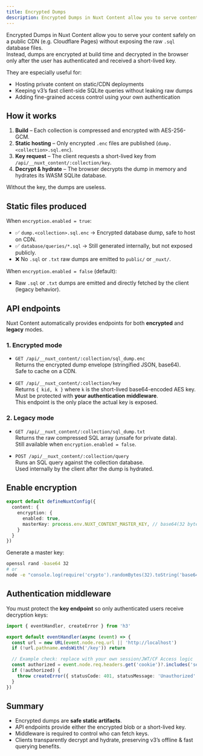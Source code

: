 ```yaml
---
title: Encrypted Dumps
description: Encrypted Dumps in Nuxt Content allow you to serve content safely on a public CDN while requiring authentication to access it.
---
```


Encrypted Dumps in Nuxt Content allow you to serve your content safely on a public CDN (e.g. Cloudflare Pages) without exposing the raw `.sql` database files.  
Instead, dumps are encrypted at build time and decrypted in the browser only after the user has authenticated and received a short-lived key.

They are especially useful for:

- Hosting private content on static/CDN deployments
- Keeping v3’s fast client-side SQLite queries without leaking raw dumps
- Adding fine-grained access control using your own authentication

## How it works

1. **Build** – Each collection is compressed and encrypted with AES-256-GCM.  
2. **Static hosting** – Only encrypted `.enc` files are published (`dump.<collection>.sql.enc`).  
3. **Key request** – The client requests a short-lived key from `/api/__nuxt_content/:collection/key`.  
4. **Decrypt & hydrate** – The browser decrypts the dump in memory and hydrates its WASM SQLite database.  

Without the key, the dumps are useless.

## Static files produced

When `encryption.enabled = true`:

- ✅ `dump.<collection>.sql.enc` → Encrypted database dump, safe to host on CDN.  
- ✅ `database/queries/*.sql` → Still generated internally, but not exposed publicly.  
- ❌ No `.sql` or `.txt` raw dumps are emitted to `public/` or `_nuxt/`.  

When `encryption.enabled = false` (default):

- Raw `.sql` or `.txt` dumps are emitted and directly fetched by the client (legacy behavior).


## API endpoints

Nuxt Content automatically provides endpoints for both **encrypted** and **legacy** modes.

### 1. Encrypted mode

- `GET /api/__nuxt_content/:collection/sql_dump.enc`  
  Returns the encrypted dump envelope (stringified JSON, base64).  
  Safe to cache on a CDN.

- `GET /api/__nuxt_content/:collection/key`  
  Returns `{ kid, k }` where `k` is the short-lived base64-encoded AES key.  
  Must be protected with **your authentication middleware**.  
  This endpoint is the only place the actual key is exposed.

### 2. Legacy mode

- `GET /api/__nuxt_content/:collection/sql_dump.txt`  
  Returns the raw compressed SQL array (unsafe for private data).  
  Still available when `encryption.enabled = false`.

- `POST /api/__nuxt_content/:collection/query`  
  Runs an SQL query against the collection database.  
  Used internally by the client after the dump is hydrated.

## Enable encryption

```ts [nuxt.config.ts]
export default defineNuxtConfig({
  content: {
    encryption: {
      enabled: true,
      masterKey: process.env.NUXT_CONTENT_MASTER_KEY, // base64(32 bytes)
    }
  }
})
```

Generate a master key:

```bash
openssl rand -base64 32
# or
node -e "console.log(require('crypto').randomBytes(32).toString('base64'))"
```

## Authentication middleware

You must protect the **key endpoint** so only authenticated users receive decryption keys:

```ts [server/middleware/auth-key.ts]
import { eventHandler, createError } from 'h3'

export default eventHandler(async (event) => {
  const url = new URL(event.node.req.url || 'http://localhost')
  if (!url.pathname.endsWith('/key')) return

  // Example check: replace with your own session/JWT/CF Access logic
  const authorized = event.node.req.headers.get('cookie')?.includes('session=')
  if (!authorized) {
    throw createError({ statusCode: 401, statusMessage: 'Unauthorized' })
  }
})
```

## Summary

* Encrypted dumps are **safe static artifacts**.
* API endpoints provide either the encrypted blob or a short-lived key.
* Middleware is required to control who can fetch keys.
* Clients transparently decrypt and hydrate, preserving v3’s offline & fast querying benefits.